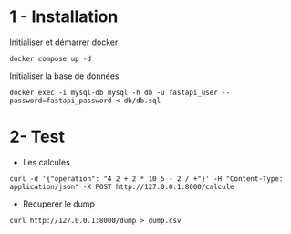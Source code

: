1 - Installation 
=================
Initialiser et démarrer docker
```
docker compose up -d
```
Initialiser la base de données 
````
docker exec -i mysql-db mysql -h db -u fastapi_user --password=fastapi_password < db/db.sql
````
2- Test
========
 - Les calcules
```
curl -d '{"operation": "4 2 + 2 * 10 5 - 2 / +"}' -H "Content-Type: application/json" -X POST http://127.0.0.1:8000/calcule
```
 - Recuperer le dump
```
curl http://127.0.0.1:8000/dump > dump.csv 
```